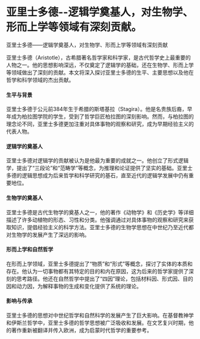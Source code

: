 # 亚里士多德--逻辑学奠基人，对生物学、形而上学等领域有深刻贡献。

亚里士多德——逻辑学奠基人，对生物学、形而上学等领域有深刻贡献

亚里士多德（Aristotle），古希腊著名哲学家和科学家，是古代哲学史上最重要的人物之一。他的思想影响深远，不仅奠定了逻辑学的基础，还在生物学、形而上学等领域做出了深刻的贡献。本文将深入探讨亚里士多德的生平、主要思想以及他在哲学和科学领域的杰出贡献。

#### 生平与背景

亚里士多德于公元前384年生于希腊的斯塔基拉（Stagira）。他是名贵族后裔，早年成为柏拉图学院的学生，受到了哲学巨匠柏拉图的深刻影响。然而，与柏拉图的理念论不同，亚里士多德更加注重对具体事物的观察和研究，成为早期经验主义的代表人物。

#### 逻辑学的奠基人

亚里士多德对逻辑学的贡献被认为是他最为重要的成就之一。他创立了形式逻辑学，提出了“三段论”和“范畴学”等概念，为推理和论证提供了坚实的基础。亚里士多德的逻辑思想成为后来哲学和科学研究的基石，直至近代的逻辑学发展中仍有重要地位。

#### 生物学的奠基人

亚里士多德是古代生物学的奠基人之一，他的著作《动物学》和《历史学》等详细描述了许多动植物的形态、习性和分类。他强调通过对具体事物的观察和研究来获取知识，提倡经验主义的科学方法。亚里士多德的生物学思想在中世纪乃至近代都对生物学的发展产生了深远的影响。

#### 形而上学和自然哲学

在形而上学领域，亚里士多德提出了“物质”和“形式”等概念，探讨了实体的本质和存在。他认为一切事物都有其特定的目的和内在原因，这为后来的哲学家提供了深刻的思考路径。他还在自然哲学中提出了“四因”理论，包括材料因、形式因、目的因和动力因，为解释事物的生成和变化提供了系统的理论。

#### 影响与传承

亚里士多德的思想对中世纪哲学和自然科学的发展产生了巨大影响。在基督教神学和伊斯兰哲学中，亚里士多德的哲学思想被广泛吸收和发展。在文艺复兴时期，他的著作重新被翻译并传入欧洲，成为启蒙时代哲学的重要参考。
